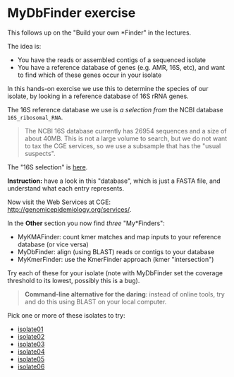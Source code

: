 # MyDbFinder exercise

This follows up on the "Build your own \*Finder" in the lectures.

The idea is:
 - You have the reads or assembled contigs of a sequenced isolate
 - You have a reference database of genes (e.g. AMR, 16S, etc), and
   want to find which of these genes occur in your isolate

In this hands-on exercise we use this to determine the species of
our isolate, by looking in a reference database of 16S rRNA genes.

The 16S reference database we use is _a selection from_ the NCBI
database `16S_ribosomal_RNA`.

> The NCBI 16S database currently has 26954 sequences and a size
> of about 40MB.  This is not a large volume to search, but we do
> not want to tax the CGE services, so we use a subsample that has
> the "usual suspects".

The "16S selection" is [here](https://zwets.it/course/mydbfinder/16S_selection.fna).

**Instruction:** have a look in this "database", which is just a FASTA
file, and understand what each entry represents.

Now visit the Web Services at CGE: <http://genomicepidemiology.org/services/>.

In the **Other** section you now find _three_ "My\*Finders":

 - MyKMAFinder: count kmer matches and map inputs to your reference database (or vice versa)
 - MyDbFinder: align (using BLAST) reads or contigs to your database
 - MyKmerFinder: use the KmerFinder approach (kmer "intersection")

Try each of these for your isolate (note with MyDbFinder set the coverage
threshold to its lowest, possibly this is a bug).

> **Command-line alternative for the daring**: instead of online tools,
> try and do this using BLAST on your local computer.

Pick one or more of these isolates to try:

 * [isolate01](https://zwets.it/course/mydbfinder/isolate01.fna.gz)
 * [isolate02](https://zwets.it/course/mydbfinder/isolate02.fna.gz)
 * [isolate03](https://zwets.it/course/mydbfinder/isolate03.fna.gz)
 * [isolate04](https://zwets.it/course/mydbfinder/isolate04.fna.gz)
 * [isolate05](https://zwets.it/course/mydbfinder/isolate05.fna.gz)
 * [isolate06](https://zwets.it/course/mydbfinder/isolate06.fna.gz)

